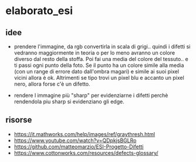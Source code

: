 # elaborato_esi

## idee
- prendere l'immagine, da rgb convertirla in scala di grigi.. quindi i difetti si vedranno maggiormente in teoria o per lo meno avranno un colore diverso dal resto della stoffa. Poi fai una media del colore del tessuto.. e ti passi ogni punto della foto.
Se il punto ha un colore simile alla media (con un range di errore dato dall'ombra magari) e simile ai suoi pixel vicini allora è ok.
Altrimenti se tipo trovi un pixel blu e accanto un pixel nero, allora forse c'è un difetto.

- rendere l immagine più "sharp" per evidenziarne i difetti perchè rendendola piu sharp si evidenziano gli edge.

## risorse
- https://it.mathworks.com/help/images/ref/graythresh.html
- https://www.youtube.com/watch?v=QDpkjsBGLRo
- https://github.com/matteomarzio/ESI-Progetto-Difetti
- https://www.cottonworks.com/resources/defects-glossary/

